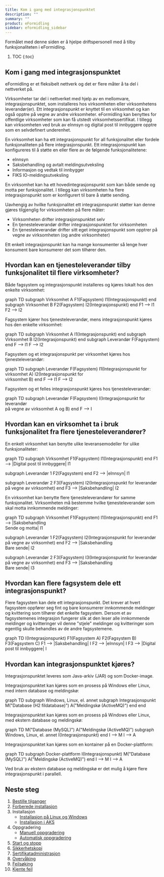 ```yaml
---
title: Kom i gang med integrasjonspunktet
description: ""
summary: ""
product: eFormidling
sidebar: eformidling_sidebar
---
```


Formålet med denne siden er å hjelpe driftspersonell med å tilby funksjonaliteten i eFormidling.

1. TOC
{:toc}

## Kom i gang med integrasjonspunktet

eFormidling er et fleksibelt nettverk og det er flere måter å ta del i nettverket på.

Virksomheter tar del i nettverket med hjelp av en mellomvare, integrasjonspunktet, som installeres hos virksomheten
eller virksomhetens leverandør(er). Ett integrasjonspunkt er knyttet til en virksomhet og kan også opptre på vegne av
andre virksomheter. eFormidling kan benyttes for offentlige virksomheter som kan få utstedt virksomhetssertifikat. I
tillegg kan virksomheten ved bruk av eInnsyn og digital post til innbyggere opptre som en selvdefinert underenhet.

En virksomhet kan ha ett integrasjonspunkt for all funksjonalitet eller fordele funksjonaliteten på flere
integrasjonspunkt. Ett integrasjonspunkt kan konfigureres til å støtte en eller flere av de følgende funksjonalitetene:

- eInnsyn
- Saksbehandling og avtalt meldingsutveksling
- Informasjon og vedtak til innbygger
- FIKS IO-meldingsutveksling

En virksomhet kan ha ett hovedintegrasjonspunkt som kan både sende og motta per funksjonalitet. I tillegg kan
virksomheten ha flere integrasjonspunkt som er konfigurert til bare å støtte sending.

Uavhengig av hvilke funksjonalitet ett integrasjonspunkt støtter kan denne gjøres tilgjenglig for virksomheten på flere
måter:

- Virksomheten drifter integrasjonspunktet selv
- En tjenesteleverandør drifter integrasjonspunktet for virksomheten
- En tjenesteleverandør drifter sitt eget integrasjonspunkt som opptrer på vegne av virksomheten (og andre virksomheter)

Ett enkelt integrasjonspunkt kan ha mange konsumenter så lenge hver konsument bare konsumerer det som tilhører den.

## Hvordan kan en tjenesteleverandør tilby funksjonalitet til flere virksomheter?

Både fagsystem og integrasjonspunkt installeres og kjøres lokalt hos den enkelte virksomhet:

<div class="mermaid">
graph TD
subgraph Virksomhet A
  F1(Fagsystem)
  I1(Integrasjonspunkt)
end
subgraph Virksomhet B
  F2(Fagsystem)
  I2(Integrasjonspunkt)
end
F1 --> I1
F2 --> I2
</div>

Fagsystem kjører hos tjenesteleverandør, mens integrasjonspunkt kjøres hos den enkelte virksomhet:

<div class="mermaid">
graph TD
subgraph Virksomhet A
  I1(Integrasjonspunkt)
end
subgraph Virksomhet B
  I2(Integrasjonspunkt)
end
subgraph Leverandør
  F(Fagsystem)
end
F --> I1
F --> I2
</div>

Fagsystem og et integrasjonspunkt per virksomhet kjøres hos tjenesteleverandør:

<div class="mermaid">
graph TD
subgraph Leverandør
  F(Fagsystem)
  I1(Integrasjonspunkt for<br>virksomhet A)
  I2(Integrasjonspunkt for<br>virksomhet B)
end
F --> I1
F --> I2
</div>

Fagsystem og et felles integrasjonspunkt kjøres hos tjenesteleverandør:

<div class="mermaid">
graph TD
subgraph Leverandør
  F(Fagsystem)
  I(Integrasjonspunkt for leverandør<br>på vegne av virksomhet A og B)
end
F --> I
</div>

## Hvordan kan en virksomhet ta i bruk funksjonalitet fra flere tjenesteleverandører?

En enkelt virksomhet kan benytte ulike leveransemodeller for ulike funksjonaliteter:

<div class="mermaid">
graph TD
subgraph Virksomhet
  F1(Fagsystem)
  I1(Integrasjonspunkt)
end
F1 --> |Digital post til innbyggere| I1

subgraph Leverandør 1
F2(Fagsystem)
end
F2 --> |eInnsyn| I1

subgraph Leverandør 2
F3(Fagsystem)
I2(Integrasjonspunkt for leverandør<br>på vegne av virksomhet)
end
F3 --> |Saksbehandling| I2

</div>

En virksomhet kan benytte flere tjenesteleverandører for samme funksjonalitet. Virksomheten må bestemme hvilke
tjenesteleverandør som skal motta innkommende meldinger:

<div class="mermaid">
graph TD
subgraph Virksomhet
  F1(Fagsystem)
  I1(Integrasjonspunkt)
end
F1 --> |Saksbehandling<br>Sende og motta| I1

subgraph Leverandør 1
F2(Fagsystem)
I2(Integrasjonspunkt for leverandør<br>på vegne av virksomhet)
end
F2 --> |Saksbehandling<br>Bare sende| I2

subgraph Leverandør 2
F3(Fagsystem)
I3(Integrasjonspunkt for leverandør<br>på vegne av virksomhet)
end
F3 --> |Saksbehandling<br>Bare sende| I3

</div>

## Hvordan kan flere fagsystem dele ett integrasjonspunkt?

Flere fagsystem kan dele ett integrasjonspunkt. Det krever at hvert fagsystem oppfører seg fint og bare konsumerer
innkommende meldinger og kvittering som tilhører det enkelte fagsystem. Dersom et av fagsystemenes integrasjon fungerer
slik at den leser alle innkommende meldinger og kvitteringer vil denne "stjele" meldinger og kvitteringer som egentlig
skulle behandles av de andre fagsystemene.

<div class="mermaid">
graph TD
I(Integrasjonspunkt)
F1(Fagsystem A)
F2(Fagsystem B)
F3(Fagsystem C)
F1 --> |Saksbehandling| I
F2 --> |eInnsyn| I
F3 --> |Digital post til innbyggere| I
</div>

## Hvordan kan integrasjonspunktet kjøres?

Integrasjonspunktet leveres som Java-arkiv (JAR) og som Docker-image.

Integrasjonspunktet kan kjøres som en prosess på Windows eller Linux, med intern database og meldingskø:

<div class="mermaid">
graph TD
subgraph Windows, Linux, el. annet
  subgraph Integrasjonspunkt
    M("Database (H2 fildatabase)")
    A("Meldingskø (ActiveMQ)")
  end
end
</div>

Integrasjonspunktet kan kjøres som en prosess på Windows eller Linux, med ekstern database og meldingskø:

<div class="mermaid">
graph TD
M("Database (MySQL)")
A("Meldingskø (ActiveMQ)")
subgraph Windows, Linux, el. annet
  I(Integrasjonspunkt)
end
I --> M
I --> A
</div>

Integrasjonspunktet kan kjøres som en kontainer på en Docker-plattform:

<div class="mermaid">
graph TD
subgraph Docker-plattform
  I(Integrasjonspunkt)
  M("Database (MySQL)")
  A("Meldingskø (ActiveMQ)")
end
I --> M
I --> A
</div>

Ved bruk av ekstern database og meldingskø er det mulig å kjøre flere integrasjonspunkt i parallell.

## Neste steg

1. [Bestille tilganger](bestille_tilganger)
2. [Forberede installasjon](forberede_installasjon)
3. Installasjon
    - [Installasjon på Linux og Windows](installasjon)
    - [Installasjon i AKS](installasjon_aks)
4. Oppgradering
   - [Manuell oppgradering](oppgradering)
   - [Automatisk oppgradering](automatisk_oppgradering)
5. [Start og stopp](start_og_stopp)
6. [Sikkerhetskopi](sikkerhetskopi)
7. [Sertifikatadministrasjon](sertifikatadministrasjon)
8. [Overvåking](overvaking)
9. [Feilsøking](feilsoking)
10. [Kjente feil](kjente_feil)
